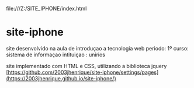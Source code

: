 file:///Z:/SITE_IPHONE/index.html

# site-iphone
site desenvolvido na aula de introduçao a tecnologia web
periodo: 1º
curso: sistema de informaçao
intituiçao : unirios

site implementado com HTML e CSS, utilizando a biblioteca jquery
[https://github.com/2003jhenrique/site-iphone/settings/pages](https://2003jhenrique.github.io/site-iphone/)
